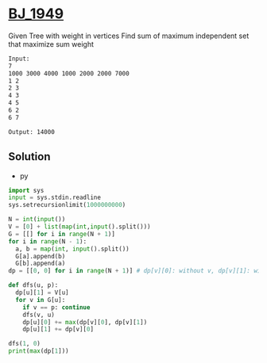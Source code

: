 # [BJ_1949](https://acmicpc.net/problem/1949)

Given Tree with weight in vertices
Find sum of maximum independent set that maximize sum weight

```txt
Input:
7
1000 3000 4000 1000 2000 2000 7000
1 2
2 3
4 3
4 5
6 2
6 7

Output: 14000
```

## Solution

* py

```py
import sys
input = sys.stdin.readline
sys.setrecursionlimit(1000000000)

N = int(input())
V = [0] + list(map(int,input().split()))
G = [[] for i in range(N + 1)]
for i in range(N - 1):
  a, b = map(int, input().split())
  G[a].append(b)
  G[b].append(a)
dp = [[0, 0] for i in range(N + 1)] # dp[v][0]: without v, dp[v][1]: with v

def dfs(u, p):
  dp[u][1] = V[u]
  for v in G[u]:
    if v == p: continue
    dfs(v, u)
    dp[u][0] += max(dp[v][0], dp[v][1])
    dp[u][1] += dp[v][0]

dfs(1, 0)
print(max(dp[1]))
```

